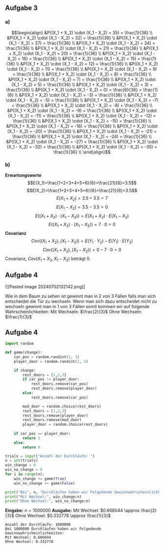 ## Aufgabe 3
### a)
$$\begin{align}
&P((X_1 + X_2) \cdot (X_1 - X_2) = 35) = \frac{1}{36} \\
&P((X_1 + X_2) \cdot (X_1 - X_2) = 32) = \frac{1}{36} \\
&P((X_1 + X_2) \cdot (X_1 - X_2) = 27) = \frac{1}{36} \\
&P((X_1 + X_2) \cdot (X_1 - X_2) = 24) = \frac{1}{36} \\
&P((X_1 + X_2) \cdot (X_1 - X_2) = 21) = \frac{1}{36} \\
&P((X_1 + X_2) \cdot (X_1 - X_2) = 20) = \frac{1}{36} \\
&P((X_1 + X_2) \cdot (X_1 - X_2) = 16) = \frac{1}{36} \\
&P((X_1 + X_2) \cdot (X_1 - X_2) = 15) = \frac{1}{36} \\
&P((X_1 + X_2) \cdot (X_1 - X_2) = 12) = \frac{1}{36} \\
&P((X_1 + X_2) \cdot (X_1 - X_2) = 11) = \frac{1}{36} \\
&P((X_1 + X_2) \cdot (X_1 - X_2) = 9) = \frac{1}{36} \\
&P((X_1 + X_2) \cdot (X_1 - X_2) = 8) = \frac{1}{36} \\
&P((X_1 + X_2) \cdot (X_1 - X_2) = 7) = \frac{1}{36} \\
&P((X_1 + X_2) \cdot (X_1 - X_2) = 5) = \frac{1}{36} \\
&P((X_1 + X_2) \cdot (X_1 - X_2) = 3) = \frac{1}{36} \\
&P((X_1 + X_2) \cdot (X_1 - X_2) = 0) = \frac{6}{36} = \frac{1}{6} \\
&P((X_1 + X_2) \cdot (X_1 - X_2) = -3) = \frac{1}{36} \\
&P((X_1 + X_2) \cdot (X_1 - X_2) = -5) = \frac{1}{36} \\
&P((X_1 + X_2) \cdot (X_1 - X_2) = -7) = \frac{1}{36} \\
&P((X_1 + X_2) \cdot (X_1 - X_2) = -8) = \frac{1}{36} \\
&P((X_1 + X_2) \cdot (X_1 - X_2) = -9) = \frac{1}{36} \\
&P((X_1 + X_2) \cdot (X_1 - X_2) = -11) = \frac{1}{36} \\
&P((X_1 + X_2) \cdot (X_1 - X_2) = -12) = \frac{1}{36} \\
&P((X_1 + X_2) \cdot (X_1 - X_2) = -15) = \frac{1}{36} \\
&P((X_1 + X_2) \cdot (X_1 - X_2) = -16) = \frac{1}{36} \\
&P((X_1 + X_2) \cdot (X_1 - X_2) = -20) = \frac{1}{36} \\
&P((X_1 + X_2) \cdot (X_1 - X_2) = -21) = \frac{1}{36} \\
&P((X_1 + X_2) \cdot (X_1 - X_2) = -24) = \frac{1}{36} \\
&P((X_1 + X_2) \cdot (X_1 - X_2) = -27) = \frac{1}{36} \\
&P((X_1 + X_2) \cdot (X_1 - X_2) = -32) = \frac{1}{36} \\
&P((X_1 + X_2) \cdot (X_1 - X_2) = -35) = \frac{1}{36} \\
\end{align}$$
### b)
**Erwartungswerte**
$$E(X_1)=\frac{1+2+3+4+5+6}{6}=\frac{21}{6}=3.5$$
$$E(X_2)=\frac{1+2+3+4+5+6}{6}=\frac{21}{6}=3.5$$
$$E(X_1 + X_2)=3.5 + 3.5 = 7$$
$$E(X_1 - X_2)=3.5 - 3.5 = 0$$
$$E((X_1 + X_2) \cdot (X_1 - X_2))=E(X_1 + X_2) \cdot E(X_1 - X_2)$$
$$E((X_1 + X_2) \cdot (X_1 - X_2)) = 7 \cdot 0 = 0$$
**Covarianz**
$$Cov((X_1 + X_2)​,(X_1 - X_2)​) = E(Y_1​\cdot Y_2​)-E(Y_1​)\cdot E(Y_2​)$$
$$Cov((X_1 + X_2)​,(X_1 - X_2)​) = 0 - 7 \cdot 0 = 0$$
Covarianz, $Cov(X_1 + X_2, X_1 − X_2)$ beträgt $0$.
## Aufgabe 4

![[Pasted image 20240702132142.png]]

Wie in dem Baum zu sehen ist gewinnt man in 2 von 3 Fällen falls man sich entscheidet die Tür zu wechseln. Wenn man sich dazu entscheidet nicht zu wechseln gewinnt man in 1 von 3 Fällen somit kommen wir auf folgende Wahrscheinlichkeiten:
Mit Wechseln: $\frac{2}{3}$
Ohne Wechseln: $\frac{1}{3}$
## Aufgabe 4

```python
import random

def game(change):
    car_pos = random.randint(1, 3)
    player_door = random.randint(1, 3)

    if change:
        rest_doors = [1,2,3]
        if car_pos != player_door:
            rest_doors.remove(car_pos)
            rest_doors.remove(player_door)
        else:
            rest_doors.remove(car_pos)

        mod_door = random.choice(rest_doors)
        rest_doors = [1,2,3]
        rest_doors.remove(player_door)
        rest_doors.remove(mod_door)
        player_door = random.choice(rest_doors)
        
    if car_pos == player_door:
        return 1
    else:
        return 0

trials = input("Anzahl der Durchläufe: ")
n = int(trials)
win_change = 0
win_no_change = 0
for i in range(n):
    win_change += game(True)
    win_no_change += game(False)

print("Bei", n, "Durchläufen haben wir Folgedende Gewinnwahrscheinlichkeiten:")
print("Mit Wechsel:", win_change/n)
print("Ohne Wechsel:", win_no_change/n)
```

**Eingabe:** $n=1000000$
**Ausgabe:** 
Mit Wechsel: $0.666044 \approx \frac{2}{3}$
Ohne Wechsel: $0.332778 \approx \frac{1}{3}$

```shell
Anzahl der Durchläufe: 1000000
Bei 1000000 Durchläufen haben wir Folgedende Gewinnwahrscheinlichkeiten:
Mit Wechsel: 0.666044
Ohne Wechsel: 0.332778
```